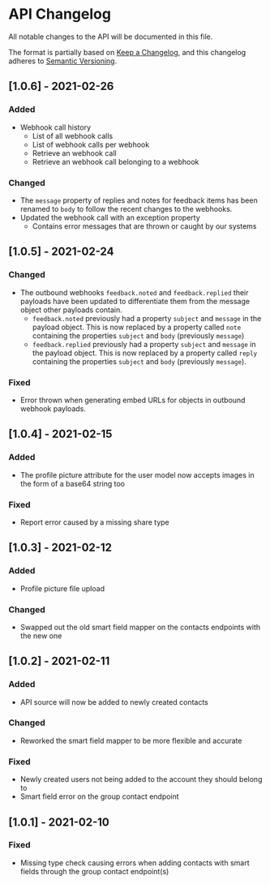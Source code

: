 # API Changelog
All notable changes to the API will be documented in this file.

The format is partially based on [Keep a Changelog](https://keepachangelog.com/en/1.0.0/),
and this changelog adheres to [Semantic Versioning](https://semver.org/spec/v2.0.0.html).

## \[1.0.6] - 2021-02-26
### Added
- Webhook call history
  - List of all webhook calls
  - List of webhook calls per webhook
  - Retrieve an webhook call
  - Retrieve an webhook call belonging to a webhook

### Changed
- The `message` property of replies and notes for feedback items has been renamed to `body` to follow the recent changes to the webhooks.
- Updated the webhook call with an exception property
  - Contains error messages that are thrown or caught by our systems

## \[1.0.5] - 2021-02-24
### Changed
- The outbound webhooks `feedback.noted` and `feedback.replied` their payloads have been updated to differentiate them from the message object other payloads contain.
  - `feedback.noted` previously had a property `subject` and `message` in the payload object. This is now replaced by a property called `note` containing the properties `subject` and `body` (previously `message`)
  - `feedback.replied` previously had a property `subject` and `message` in the payload object. This is now replaced by a property called `reply` containing the properties `subject` and `body` (previously `message`).

### Fixed
- Error thrown when generating embed URLs for objects in outbound webhook payloads.

## \[1.0.4] - 2021-02-15
### Added
- The profile picture attribute for the user model now accepts images in the form of a base64 string too

### Fixed
- Report error caused by a missing share type

## \[1.0.3] - 2021-02-12
### Added
- Profile picture file upload

### Changed
- Swapped out the old smart field mapper on the contacts endpoints with the new one

## \[1.0.2] - 2021-02-11
### Added
- API source will now be added to newly created contacts

### Changed
- Reworked the smart field mapper to be more flexible and accurate

### Fixed
- Newly created users not being added to the account they should belong to
- Smart field error on the group contact endpoint

## \[1.0.1] - 2021-02-10
### Fixed
- Missing type check causing errors when adding contacts with smart fields through the group contact endpoint(s)